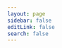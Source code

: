 ```yaml
---
layout: page
sidebar: false
editLink: false
search: false
---
```


<script setup>
    import Strategies from './components/Strategies.vue';
</script>

<Strategies />